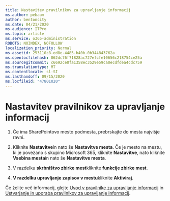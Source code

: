 ```yaml
---
title: Nastavitev pravilnikov za upravljanje informacij
ms.author: pebaum
author: bentoncity
ms.date: 04/21/2020
ms.audience: ITPro
ms.topic: article
ms.service: o365-administration
ROBOTS: NOINDEX, NOFOLLOW
localization_priority: Normal
ms.assetid: 253110c8-ed8e-4485-b40b-0b344843762a
ms.openlocfilehash: 862dc76f71828ac727efcfe10656c218754ce25a
ms.sourcegitcommit: c6692ce0fa1358ec3529e59ca0ecdfdea4cdc759
ms.translationtype: MT
ms.contentlocale: sl-SI
ms.lasthandoff: 09/15/2020
ms.locfileid: "47801020"
---
```

# <a name="set-up-information-management-policies"></a>Nastavitev pravilnikov za upravljanje informacij

1. Če ima SharePointovo mesto podmesta, prebrskajte do mesta najvišje ravni.
    
2. Kliknite **Nastavitve**in nato še **Nastavitve mesta**. Če je mesto na mestu, ki je povezano s skupino Microsoft 365, kliknite **Nastavitve**, nato kliknite **Vsebina mesta**in nato še **Nastavitve mesta**.
    
3. V razdelku **skrbništvo zbirke mest**kliknite **funkcije zbirke mest**.
    
4. **V razdelku upravljanje zapisov v mestu**kliknite **Aktiviraj**.
    
Če želite več informacij, glejte [Uvod v pravilnike za upravljanje informacij](https://go.microsoft.com/fwlink/?linkid=404239) in [Ustvarjanje in uporaba pravilnikov za upravljanje informacij](https://go.microsoft.com/fwlink/?linkid=2003916).
  

